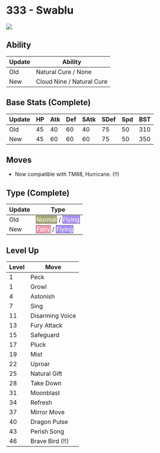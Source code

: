 # 333 - Swablu
![][333]

## Ability

Update | Ability
---    | ---
Old    | Natural Cure / None
New    | Cloud Nine / Natural Cure

## Base Stats (Complete)

Update | HP | Atk | Def | SAtk | SDef | Spd | BST
---    | ---| --- | --- | ---  | ---  | --- | ---
Old    | 45 |  40 |  60 |  40  |  75  |  50  |  310
New    | 45 |  60 |  60 |  60  |  75  |  50  |  350

## Moves

 - Now compatible with TM88, Hurricane. (!!)

## Type (Complete)

Update | Type
---    | ---
Old    | <span style="color:white; background:#A8A878; border: 1px solid #6D6D4E">Normal</span> / <span style="color:white; background:#A890F0; border: 1px solid #6D5E9C">Flying</span>
New    | <span style="color:white; background:#EE99AC; border: 1px solid #9B6470">Fairy</span> / <span style="color:white; background:#A890F0; border: 1px solid #6D5E9C">Flying</span>

## Level Up

Level | Move
---   | ---
  1   | Peck
  1   | Growl
  4   | Astonish
  7   | Sing
 11   | Disarming Voice
 13   | Fury Attack
 15   | Safeguard
 17   | Pluck
 19   | Mist
 22   | Uproar
 25   | Natural Gift
 28   | Take Down
 31   | Moonblast
 34   | Refresh
 37   | Mirror Move
 40   | Dragon Pulse
 43   | Perish Song
 46   | Brave Bird (!!)



[333]: /img/pokemon/333.png
